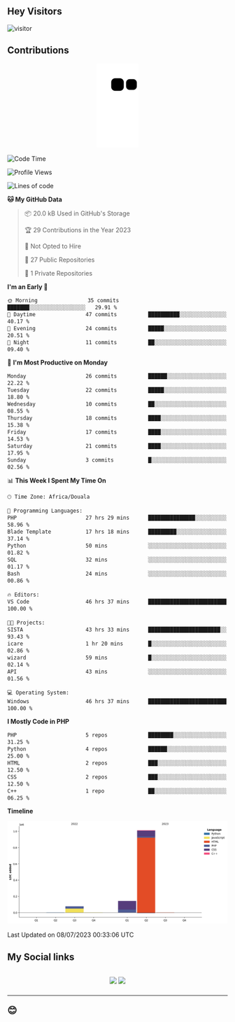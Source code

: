 ## Hey Visitors
![visitor](https://profile-counter.glitch.me/Fotsingboris/count.svg)

## Contributions
<p align="center">
  <img src="https://raw.githubusercontent.com/Fotsingboris/Fotsingboris/output/github-contribution-grid-snake.svg" />
</p>

<!--START_SECTION:waka-->
![Code Time](http://img.shields.io/badge/Code%20Time-390%20hrs%2037%20mins-blue)

![Profile Views](http://img.shields.io/badge/Profile%20Views-0-blue)

![Lines of code](https://img.shields.io/badge/From%20Hello%20World%20I%27ve%20Written-1.2%20million%20lines%20of%20code-blue)

**🐱 My GitHub Data** 

> 📦 20.0 kB Used in GitHub's Storage 
 > 
> 🏆 29 Contributions in the Year 2023
 > 
> 🚫 Not Opted to Hire
 > 
> 📜 27 Public Repositories 
 > 
> 🔑 1 Private Repositories 
 > 
**I'm an Early 🐤** 

```text
🌞 Morning                35 commits          ███████░░░░░░░░░░░░░░░░░░   29.91 % 
🌆 Daytime                47 commits          ██████████░░░░░░░░░░░░░░░   40.17 % 
🌃 Evening                24 commits          █████░░░░░░░░░░░░░░░░░░░░   20.51 % 
🌙 Night                  11 commits          ██░░░░░░░░░░░░░░░░░░░░░░░   09.40 % 
```
📅 **I'm Most Productive on Monday** 

```text
Monday                   26 commits          ██████░░░░░░░░░░░░░░░░░░░   22.22 % 
Tuesday                  22 commits          █████░░░░░░░░░░░░░░░░░░░░   18.80 % 
Wednesday                10 commits          ██░░░░░░░░░░░░░░░░░░░░░░░   08.55 % 
Thursday                 18 commits          ████░░░░░░░░░░░░░░░░░░░░░   15.38 % 
Friday                   17 commits          ████░░░░░░░░░░░░░░░░░░░░░   14.53 % 
Saturday                 21 commits          ████░░░░░░░░░░░░░░░░░░░░░   17.95 % 
Sunday                   3 commits           █░░░░░░░░░░░░░░░░░░░░░░░░   02.56 % 
```


📊 **This Week I Spent My Time On** 

```text
🕑︎ Time Zone: Africa/Douala

💬 Programming Languages: 
PHP                      27 hrs 29 mins      ███████████████░░░░░░░░░░   58.96 % 
Blade Template           17 hrs 18 mins      █████████░░░░░░░░░░░░░░░░   37.14 % 
Python                   50 mins             ░░░░░░░░░░░░░░░░░░░░░░░░░   01.82 % 
SQL                      32 mins             ░░░░░░░░░░░░░░░░░░░░░░░░░   01.17 % 
Bash                     24 mins             ░░░░░░░░░░░░░░░░░░░░░░░░░   00.86 % 

🔥 Editors: 
VS Code                  46 hrs 37 mins      █████████████████████████   100.00 % 

🐱‍💻 Projects: 
SISTA                    43 hrs 33 mins      ███████████████████████░░   93.43 % 
icare                    1 hr 20 mins        █░░░░░░░░░░░░░░░░░░░░░░░░   02.86 % 
wizard                   59 mins             █░░░░░░░░░░░░░░░░░░░░░░░░   02.14 % 
API                      43 mins             ░░░░░░░░░░░░░░░░░░░░░░░░░   01.56 % 

💻 Operating System: 
Windows                  46 hrs 37 mins      █████████████████████████   100.00 % 
```

**I Mostly Code in PHP** 

```text
PHP                      5 repos             ████████░░░░░░░░░░░░░░░░░   31.25 % 
Python                   4 repos             ██████░░░░░░░░░░░░░░░░░░░   25.00 % 
HTML                     2 repos             ███░░░░░░░░░░░░░░░░░░░░░░   12.50 % 
CSS                      2 repos             ███░░░░░░░░░░░░░░░░░░░░░░   12.50 % 
C++                      1 repo              ██░░░░░░░░░░░░░░░░░░░░░░░   06.25 % 
```



**Timeline**

![Lines of Code chart](https://raw.githubusercontent.com/Fotsingboris/Fotsingboris/main/assets/bar_graph.png)


 Last Updated on 08/07/2023 00:33:06 UTC
<!--END_SECTION:waka-->

<h2>My Social links <h2>
<p align="center">
   <a href="https://linkedin.com/in/Fotsingboris-Mathieu"><img src="https://img.shields.io/badge/linkedin-%230077B5.svg?style=for-the-badge&logo=linkedin&logoColor=white"></a>
   <a href="https://instagram.com/Fotsingboris"><img src="https://img.shields.io/badge/instagram-%23E4405F.svg?style=for-the-badge&logo=Instagram&logoColor=white"></a>
  </p>
<hr>
😊
